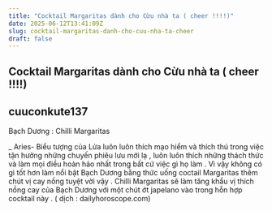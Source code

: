 ```yaml
---
title: "Cocktail Margaritas dành cho Cừu nhà ta ( cheer !!!!)"
date: 2025-06-12T13:41:09Z
slug: cocktail-margaritas-danh-cho-cuu-nha-ta-cheer
draft: false
---
```


## Cocktail Margaritas dành cho Cừu nhà ta ( cheer !!!!)

## cuuconkute137

Bạch Dương : Chilli Margaritas

_ Aries- Biểu tượng của Lửa luôn luôn thích mạo hiểm và thích thú trong việc tận hưởng những chuyến phiêu lưu mới lạ , luôn luôn thích những thách thức và làm mọi điều hoàn hảo nhất trong bất cứ việc gì họ làm . Vì vậy không có gì tốt hơn làm nổi bật Bạch Dương bằng thức uống coctail Margaritas thêm chút vị cay nồng tuyệt vời vậy . Chilli Margaritas sẽ làm tăng khẩu vị thích nồng cay của Bạch Dương với một chút ớt japelano vào trong hỗn hợp cocktail này .
( dịch : dailyhoroscope.com)